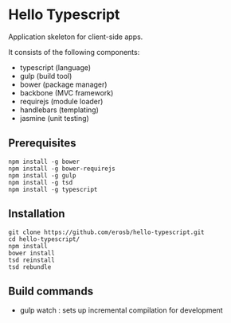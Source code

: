 Hello Typescript
================

Application skeleton for client-side apps.

It consists of the following components:

* typescript (language)
* gulp (build tool)
* bower (package manager)
* backbone (MVC framework)
* requirejs (module loader)
* handlebars (templating)
* jasmine (unit testing)

Prerequisites
-------------

	npm install -g bower
	npm install -g bower-requirejs
	npm install -g gulp
	npm install -g tsd
	npm install -g typescript
	
Installation
------------

	git clone https://github.com/erosb/hello-typescript.git
	cd hello-typescript/
	npm install
	bower install
	tsd reinstall
	tsd rebundle
	
Build commands
--------------

* gulp watch : sets up incremental compilation for development
